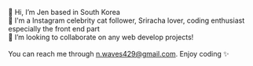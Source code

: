 👋 Hi, I’m Jen based in South Korea<br> 
👀 I'm a Instagram celebrity cat follower, Sriracha lover, coding enthusiast especially the front end part<br>
💞️ I’m looking to collaborate on any web develop projects!<br>
<br>
You can reach me through n.waves429@gmail.com. Enjoy coding ✨

<!---
JenSeoul/JenSeoul is a ✨ special ✨ repository because its `README.md` (this file) appears on your GitHub profile.
You can click the Preview link to take a look at your changes.
--->
